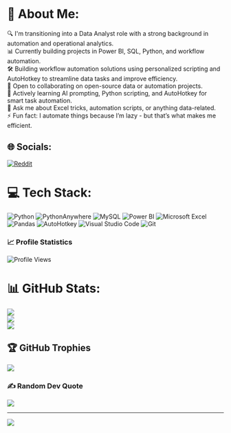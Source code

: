 # 💫 About Me:
🔍 I'm transitioning into a Data Analyst role with a strong background in automation and operational analytics.<br>📊 Currently building projects in Power BI, SQL, Python, and workflow automation.<br>🛠️ Building workflow automation solutions using personalized scripting and AutoHotkey to streamline data tasks and improve efficiency.<br>🤝 Open to collaborating on open-source data or automation projects.<br>🧠 Actively learning AI prompting, Python scripting, and AutoHotkey for smart task automation.<br>💬 Ask me about Excel tricks, automation scripts, or anything data-related.<br>⚡ Fun fact: I automate things because I’m lazy - but that’s what makes me efficient.

## 🌐 Socials:
[![Reddit](https://img.shields.io/badge/Reddit-%23FF4500.svg?logo=Reddit&logoColor=white)](https://www.reddit.com/u/Autonomo369/s/ajjubF4OmX) 

# 💻 Tech Stack:
![Python](https://img.shields.io/badge/python-3670A0?style=for-the-badge&logo=python&logoColor=ffdd54) ![PythonAnywhere](https://img.shields.io/badge/pythonanywhere-%232F9FD7.svg?style=for-the-badge&logo=pythonanywhere&logoColor=151515) ![MySQL](https://img.shields.io/badge/MySQL-005C84?style=for-the-badge&logo=mysql&logoColor=white) ![Power BI](https://img.shields.io/badge/Power%20BI-F2C811?style=for-the-badge&logo=powerbi&logoColor=black) ![Microsoft Excel](https://img.shields.io/badge/Excel-217346?style=for-the-badge&logo=microsoft-excel&logoColor=white) ![Pandas](https://img.shields.io/badge/pandas-150458?style=for-the-badge&logo=pandas&logoColor=white) ![AutoHotkey](https://img.shields.io/badge/AutoHotkey-334455?style=for-the-badge) ![Visual Studio Code](https://img.shields.io/badge/VS%20Code-007ACC?style=for-the-badge&logo=visual-studio-code&logoColor=white) ![Git](https://img.shields.io/badge/Git-F05032?style=for-the-badge&logo=git&logoColor=white)

### 📈 Profile Statistics  
![Profile Views](https://komarev.com/ghpvc/?username=wsnh2022&label=Profile%20views&color=0e75b6&style=flat)


# 📊 GitHub Stats:
![](https://github-readme-stats.vercel.app/api?username=Wsnh&theme=github_dark&hide_border=false&include_all_commits=false&count_private=false)<br/>
![](https://github-readme-streak-stats.herokuapp.com/?user=Wsnh&theme=github_dark&hide_border=false)<br/>
![](https://github-readme-stats.vercel.app/api/top-langs/?username=Wsnh&theme=github_dark&hide_border=false&include_all_commits=false&count_private=false&layout=compact)

## 🏆 GitHub Trophies
![](https://github-profile-trophy.vercel.app/?username=Wsnh&theme=onedark&no-frame=true&no-bg=true&margin-w=4)

### ✍️ Random Dev Quote
![](https://quotes-github-readme.vercel.app/api?type=horizontal&theme=radical)

---
[![](https://visitcount.itsvg.in/api?id=Wsnh&icon=0&color=13)](https://visitcount.itsvg.in)

<!-- Proudly created with GPRM ( https://gprm.itsvg.in ) -->
